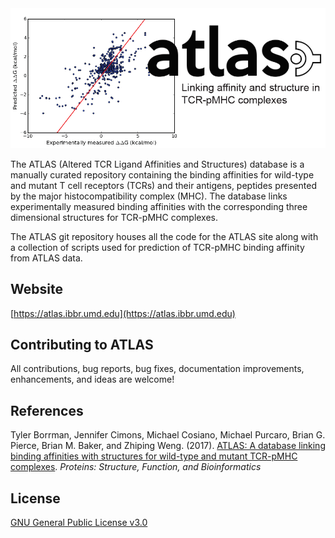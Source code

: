 <img src="www/web/graphical_abstract.png" alt="ATLAS">

The ATLAS (Altered TCR Ligand Affinities and Structures) database is a manually curated repository containing the binding affinities for wild-type and mutant T cell receptors (TCRs) and their antigens, peptides presented by the major histocompatibility complex (MHC). The database links experimentally measured binding affinities with the corresponding three dimensional structures for TCR-pMHC complexes.

The ATLAS git repository houses all the code for the ATLAS site along with a collection of scripts used for prediction of TCR-pMHC binding affinity from ATLAS data.

## Website

[https://atlas.ibbr.umd.edu](https://atlas.ibbr.umd.edu)

## Contributing to ATLAS

All contributions, bug reports, bug fixes, documentation improvements, enhancements, and ideas are welcome!

## References

Tyler Borrman, Jennifer Cimons, Michael Cosiano, Michael Purcaro, Brian G. Pierce, Brian M. Baker, and Zhiping Weng. (2017). [ATLAS: A database linking binding affinities with structures for wild-type and mutant TCR-pMHC complexes](http://onlinelibrary.wiley.com/doi/10.1002/prot.25260/abstract). *Proteins: Structure, Function, and Bioinformatics*

## License

[GNU General Public License v3.0](LICENSE)

